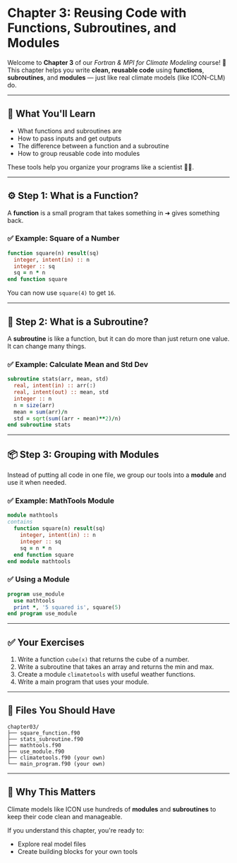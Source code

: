 # Chapter 3: Reusing Code with Functions, Subroutines, and Modules

Welcome to **Chapter 3** of our *Fortran & MPI for Climate Modeling* course! 🧪 This chapter helps you write **clean, reusable code** using **functions**, **subroutines**, and **modules** — just like real climate models (like ICON-CLM) do.

---

## 🎯 What You'll Learn

* What functions and subroutines are
* How to pass inputs and get outputs
* The difference between a function and a subroutine
* How to group reusable code into modules

These tools help you organize your programs like a scientist 🧑‍🔬.

---

## ⚙️ Step 1: What is a Function?

A **function** is a small program that takes something in ➜ gives something back.

### ✅ Example: Square of a Number

```fortran
function square(n) result(sq)
  integer, intent(in) :: n
  integer :: sq
  sq = n * n
end function square
```

You can now use `square(4)` to get `16`.

---

## 🔧 Step 2: What is a Subroutine?

A **subroutine** is like a function, but it can do more than just return one value. It can change many things.

### ✅ Example: Calculate Mean and Std Dev

```fortran
subroutine stats(arr, mean, std)
  real, intent(in) :: arr(:)
  real, intent(out) :: mean, std
  integer :: n
  n = size(arr)
  mean = sum(arr)/n
  std = sqrt(sum((arr - mean)**2)/n)
end subroutine stats
```

---

## 📦 Step 3: Grouping with Modules

Instead of putting all code in one file, we group our tools into a **module** and use it when needed.

### ✅ Example: MathTools Module

```fortran
module mathtools
contains
  function square(n) result(sq)
    integer, intent(in) :: n
    integer :: sq
    sq = n * n
  end function square
end module mathtools
```

### ✅ Using a Module

```fortran
program use_module
  use mathtools
  print *, '5 squared is', square(5)
end program use_module
```

---

## ✅ Your Exercises

1. Write a function `cube(x)` that returns the cube of a number.
2. Write a subroutine that takes an array and returns the min and max.
3. Create a module `climatetools` with useful weather functions.
4. Write a main program that uses your module.

---

## 📁 Files You Should Have

```
chapter03/
├── square_function.f90
├── stats_subroutine.f90
├── mathtools.f90
├── use_module.f90
├── climatetools.f90 (your own)
└── main_program.f90 (your own)
```

---

## 🧠 Why This Matters

Climate models like ICON use hundreds of **modules** and **subroutines** to keep their code clean and manageable.

If you understand this chapter, you're ready to:

* Explore real model files
* Create building blocks for your own tools

